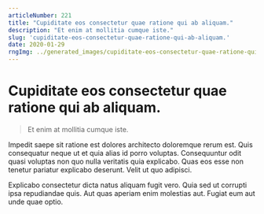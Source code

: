 ```yaml
---
articleNumber: 221
title: "Cupiditate eos consectetur quae ratione qui ab aliquam."
description: "Et enim at mollitia cumque iste."
slug: 'cupiditate-eos-consectetur-quae-ratione-qui-ab-aliquam.'
date: 2020-01-29
rngImg: ../generated_images/cupiditate-eos-consectetur-quae-ratione-qui-ab-aliquam..jpg
---
```


# Cupiditate eos consectetur quae ratione qui ab aliquam.

> Et enim at mollitia cumque iste.

Impedit saepe sit ratione est dolores architecto doloremque rerum est. Quis consequatur neque ut et quia alias id porro voluptas. Consequuntur odit quasi voluptas non quo nulla veritatis quia explicabo. Quas eos esse non tenetur pariatur explicabo deserunt. Velit ut quo adipisci.
 Explicabo consectetur dicta natus aliquam fugit vero. Quia sed ut corrupti ipsa repudiandae quis. Aut quas aperiam enim molestias aut. Fugiat eum aut unde quae optio.
